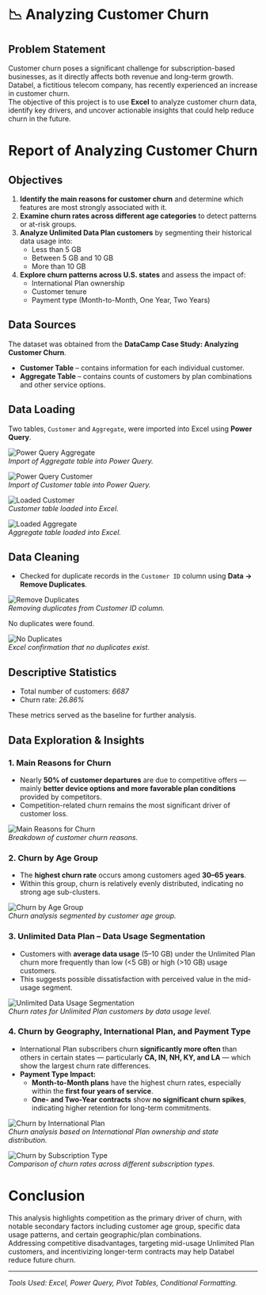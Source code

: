 # 📉 Analyzing Customer Churn

## Problem Statement

Customer churn poses a significant challenge for subscription-based businesses, as it directly affects both revenue and long-term growth. Databel, a fictitious telecom company, has recently experienced an increase in customer churn.  
The objective of this project is to use **Excel** to analyze customer churn data, identify key drivers, and uncover actionable insights that could help reduce churn in the future.

# Report of Analyzing Customer Churn

## Objectives

1. **Identify the main reasons for customer churn** and determine which features are most strongly associated with it.
2. **Examine churn rates across different age categories** to detect patterns or at-risk groups.
3. **Analyze Unlimited Data Plan customers** by segmenting their historical data usage into:
   - Less than 5 GB  
   - Between 5 GB and 10 GB  
   - More than 10 GB  
4. **Explore churn patterns across U.S. states** and assess the impact of:
   - International Plan ownership  
   - Customer tenure  
   - Payment type (Month-to-Month, One Year, Two Years)  

## Data Sources

The dataset was obtained from the **DataCamp Case Study: Analyzing Customer Churn**.

- **Customer Table** – contains information for each individual customer.
- **Aggregate Table** – contains counts of customers by plan combinations and other service options.

## Data Loading

Two tables, `Customer` and `Aggregate`, were imported into Excel using **Power Query**.

![Power Query Aggregate](./screenshots/01_power_query_aggregate.png)  
*Import of Aggregate table into Power Query.*

![Power Query Customer](./screenshots/02_power_query_customer.png)  
*Import of Customer table into Power Query.*

![Loaded Customer](./screenshots/03_loaded_customer.png)  
*Customer table loaded into Excel.*

![Loaded Aggregate](./screenshots/04_loaded_aggregate.png)  
*Aggregate table loaded into Excel.*

## Data Cleaning

- Checked for duplicate records in the `Customer ID` column using **Data → Remove Duplicates**.  

![Remove Duplicates](./screenshots/05_remove_duplicates.png)  
*Removing duplicates from Customer ID column.*

No duplicates were found.  

![No Duplicates](./screenshots/06_no_duplicates.png)  
*Excel confirmation that no duplicates exist.*

## Descriptive Statistics

- Total number of customers: *6687*
- Churn rate: *26.86%*  

These metrics served as the baseline for further analysis.

## Data Exploration & Insights

### 1. Main Reasons for Churn
- Nearly **50% of customer departures** are due to competitive offers — mainly **better device options and more favorable plan conditions** provided by competitors.
- Competition-related churn remains the most significant driver of customer loss.

![Main Reasons for Churn](./screenshots/07_analysing_reason.png)  
*Breakdown of customer churn reasons.*

### 2. Churn by Age Group
- The **highest churn rate** occurs among customers aged **30–65 years**.
- Within this group, churn is relatively evenly distributed, indicating no strong age sub-clusters.

![Churn by Age Group](./screenshots/08_analysing_age.png)  
*Churn analysis segmented by customer age group.*

### 3. Unlimited Data Plan – Data Usage Segmentation
- Customers with **average data usage** (5–10 GB) under the Unlimited Plan churn more frequently than low (<5 GB) or high (>10 GB) usage customers.
- This suggests possible dissatisfaction with perceived value in the mid-usage segment.

![Unlimited Data Usage Segmentation](./screenshots/09_analysing_usage_data.png)  
*Churn rates for Unlimited Plan customers by data usage level.*

### 4. Churn by Geography, International Plan, and Payment Type
- International Plan subscribers churn **significantly more often** than others in certain states — particularly **CA, IN, NH, KY, and LA** — which show the largest churn rate differences.
- **Payment Type Impact:**
  - **Month-to-Month plans** have the highest churn rates, especially within the **first four years of service**.
  - **One- and Two-Year contracts** show **no significant churn spikes**, indicating higher retention for long-term commitments.

![Churn by International Plan](./screenshots/10_analysing_international_plan.png)  
*Churn analysis based on International Plan ownership and state distribution.*

![Churn by Subscription Type](./screenshots/11_analysing_subscribtion_type.png)  
*Comparison of churn rates across different subscription types.*

# Conclusion

This analysis highlights competition as the primary driver of churn, with notable secondary factors including customer age group, specific data usage patterns, and certain geographic/plan combinations.  
Addressing competitive disadvantages, targeting mid-usage Unlimited Plan customers, and incentivizing longer-term contracts may help Databel reduce future churn.

---
*Tools Used: Excel, Power Query, Pivot Tables, Conditional Formatting.*

